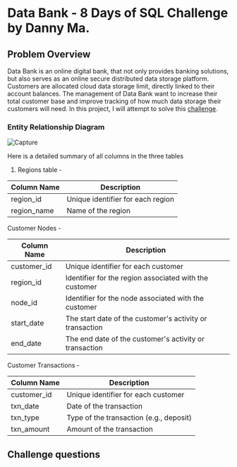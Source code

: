 # Data Bank - 8 Days of SQL Challenge by Danny Ma.
## Problem Overview
Data Bank is an online digital bank, that not only provides banking solutions, but also serves as an online secure distributed data storage platform. Customers are allocated cloud data storage limit, directly linked to their account balances. The management of Data Bank want to increase their total customer base and improve tracking of how much data storage their customers will need. In this project, I will attempt to solve this [challenge](https://8weeksqlchallenge.com/case-study-4/).

### Entity Relationship Diagram
![Capture](https://github.com/mwang-cmn/Data-Bank-8-Days-of-sql-challenge/assets/73072045/ca438b66-eb6d-4b3e-ba9f-94ea75347732)







Here is a detailed summary of all columns in the three tables
1. Regions table - 
   
| Column Name | Description                                |
|-------------|--------------------------------------------|
| region_id   | Unique identifier for each region          |
| region_name | Name of the region                         |

Customer Nodes - 

| Column Name  | Description                                    |
|--------------|------------------------------------------------|
| customer_id  | Unique identifier for each customer            |
| region_id    | Identifier for the region associated with the customer |
| node_id      | Identifier for the node associated with the customer |
| start_date   | The start date of the customer's activity or transaction |
| end_date     | The end date of the customer's activity or transaction |

Customer Transactions -

| Column Name | Description                                   |
|-------------|-----------------------------------------------|
| customer_id | Unique identifier for each customer           |
| txn_date    | Date of the transaction                       |
| txn_type    | Type of the transaction (e.g., deposit)       |
| txn_amount  | Amount of the transaction                     |

## Challenge questions



